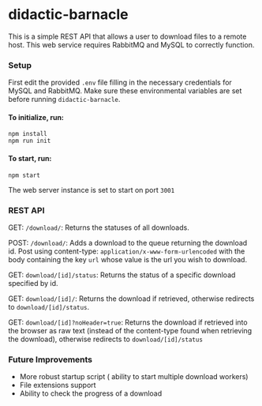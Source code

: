 # didactic-barnacle

This is a simple REST API that allows a user to download files to a remote host. This web service requires RabbitMQ and MySQL to correctly function.

### Setup

First edit the provided `.env` file filling in the necessary credentials for MySQL and RabbitMQ. Make sure these environmental variables are set before running `didactic-barnacle`.

#### To initialize, run:

    npm install
    npm run init

#### To start, run: 

    npm start

The web server instance is set to start on port `3001`

### REST API

GET: `/download/`: Returns the statuses of all downloads.

POST: `/download/`: Adds a download to the queue returning the download id. Post using content-type: `application/x-www-form-urlencoded` with the body containing the key `url` whose value is the url you wish to download.

GET: `download/[id]/status`: Returns the status of a specific download specified by id.

GET: `download/[id]/`: Returns the download if retrieved, otherwise redirects to `download/[id]/status`.

GET: `download/[id]?noHeader=true`: Returns the download if retrieved into the browser as raw text (instead of the content-type found when retrieving the download), otherwise redirects to `download/[id]/status`

### Future Improvements

 - More robust startup script ( ability to start multiple download workers)
 - File extensions support
 - Ability to check the progress of a download
